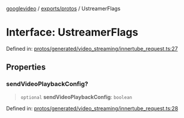 [googlevideo](../../../README.md) / [exports/protos](../README.md) / UstreamerFlags

# Interface: UstreamerFlags

Defined in: [protos/generated/video\_streaming/innertube\_request.ts:27](https://github.com/LuanRT/googlevideo/blob/cc730b4dbadc5ae882d6aa28d716e442943577fa/protos/generated/video_streaming/innertube_request.ts#L27)

## Properties

### sendVideoPlaybackConfig?

> `optional` **sendVideoPlaybackConfig**: `boolean`

Defined in: [protos/generated/video\_streaming/innertube\_request.ts:28](https://github.com/LuanRT/googlevideo/blob/cc730b4dbadc5ae882d6aa28d716e442943577fa/protos/generated/video_streaming/innertube_request.ts#L28)

